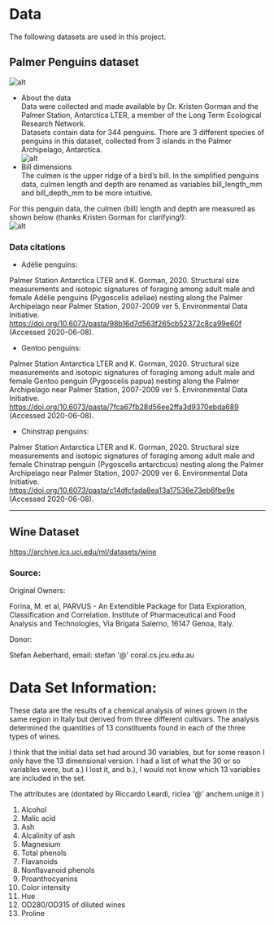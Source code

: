 # Data
The following datasets are used in this project.

## Palmer Penguins dataset
![alt](https://allisonhorst.github.io/palmerpenguins/logo.png)  
- About the data  
Data were collected and made available by Dr. Kristen Gorman and the Palmer Station, Antarctica LTER, a member of the Long Term Ecological Research Network.  
Datasets contain data for 344 penguins. There are 3 different species of penguins in this dataset, collected from 3 islands in the Palmer Archipelago, Antarctica.  
![alt](https://allisonhorst.github.io/palmerpenguins/reference/figures/lter_penguins.png)
- Bill dimensions  
The culmen is the upper ridge of a bird’s bill. In the simplified penguins data, culmen length and depth are renamed as variables bill_length_mm and bill_depth_mm to be more intuitive.  

For this penguin data, the culmen (bill) length and depth are measured as shown below (thanks Kristen Gorman for clarifying!):  
![alt](https://allisonhorst.github.io/palmerpenguins/reference/figures/culmen_depth.png)  
### Data citations  
- Adélie penguins:  

Palmer Station Antarctica LTER and K. Gorman, 2020. Structural size measurements and isotopic signatures of foraging among adult male and female Adélie penguins (Pygoscelis adeliae) nesting along the Palmer Archipelago near Palmer Station, 2007-2009 ver 5. Environmental Data Initiative. https://doi.org/10.6073/pasta/98b16d7d563f265cb52372c8ca99e60f (Accessed 2020-06-08).  
- Gentoo penguins:  

Palmer Station Antarctica LTER and K. Gorman, 2020. Structural size measurements and isotopic signatures of foraging among adult male and female Gentoo penguin (Pygoscelis papua) nesting along the Palmer Archipelago near Palmer Station, 2007-2009 ver 5. Environmental Data Initiative. https://doi.org/10.6073/pasta/7fca67fb28d56ee2ffa3d9370ebda689 (Accessed 2020-06-08).  
- Chinstrap penguins:  

Palmer Station Antarctica LTER and K. Gorman, 2020. Structural size measurements and isotopic signatures of foraging among adult male and female Chinstrap penguin (Pygoscelis antarcticus) nesting along the Palmer Archipelago near Palmer Station, 2007-2009 ver 6. Environmental Data Initiative. https://doi.org/10.6073/pasta/c14dfcfada8ea13a17536e73eb6fbe9e (Accessed 2020-06-08).
***  
## Wine Dataset  
https://archive.ics.uci.edu/ml/datasets/wine  
### Source:  

Original Owners:  

Forina, M. et al, PARVUS -
An Extendible Package for Data Exploration, Classification and Correlation.
Institute of Pharmaceutical and Food Analysis and Technologies, Via Brigata Salerno,
16147 Genoa, Italy.  

Donor:  

Stefan Aeberhard, email: stefan '@' coral.cs.jcu.edu.au  


# Data Set Information:  

These data are the results of a chemical analysis of wines grown in the same region in Italy but derived from three different cultivars. The analysis determined the quantities of 13 constituents found in each of the three types of wines.  

I think that the initial data set had around 30 variables, but for some reason I only have the 13 dimensional version. I had a list of what the 30 or so variables were, but a.) I lost it, and b.), I would not know which 13 variables are included in the set.  

The attributes are (dontated by Riccardo Leardi, riclea '@' anchem.unige.it )  
1) Alcohol  
2) Malic acid  
3) Ash  
4) Alcalinity of ash  
5) Magnesium  
6) Total phenols  
7) Flavanoids  
8) Nonflavanoid phenols  
9) Proanthocyanins  
10) Color intensity  
11) Hue  
12) OD280/OD315 of diluted wines  
13) Proline  
